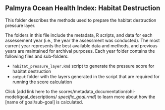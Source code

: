 ## Palmyra Ocean Health Index: Habitat Destruction

This folder describes the methods used to prepare the habitat destruction pressure layer. 


The folders in this file include the metadata, R scripts, and data for each assessement year (i.e., the year the assessment was conducted). The most current year represents the best available data and methods, and previous years are maintained for archival purposes. Each year folder contains the following files and sub-folders:     

- `habitat_pressure_layer.Rmd` script to generate the pressure score for habitat destruction    
- `output` folder with the layers generated in the script that are required for running the score calculation     

Click [add link here to the scores/metadata_documentation/ohi-model/goal_descriptions/ *specific_goal.rmd*] to learn more about how the [name of goal/sub-goal] is calculated. 





